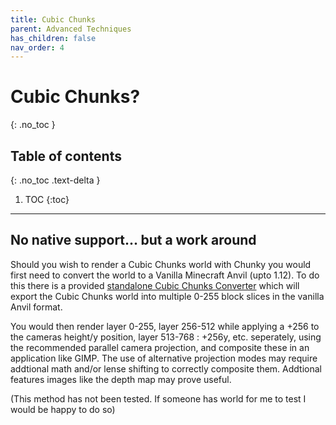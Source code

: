 ```yaml
---
title: Cubic Chunks
parent: Advanced Techniques
has_children: false
nav_order: 4
---
```


# Cubic Chunks?
{: .no_toc }

## Table of contents
{: .no_toc .text-delta }

1. TOC
{:toc}

---

## No native support... but a work around

Should you wish to render a Cubic Chunks world with Chunky you would first need to convert the world to a Vanilla Minecraft Anvil (upto 1.12). To do this there is a provided [standalone Cubic Chunks Converter](https://github.com/OpenCubicChunks/CubicChunksConverter) which will export the Cubic Chunks world into multiple 0-255 block slices in the vanilla Anvil format.

You would then render layer 0-255, layer 256-512 while applying a +256 to the cameras height/y position, layer 513-768 : +256y, etc. seperately, using the recommended parallel camera projection, and composite these in an application like GIMP. The use of alternative projection modes may require addtional math and/or lense shifting to correctly composite them. Addtional features images like the depth map may prove useful.

(This method has not been tested. If someone has world for me to test I would be happy to do so)
